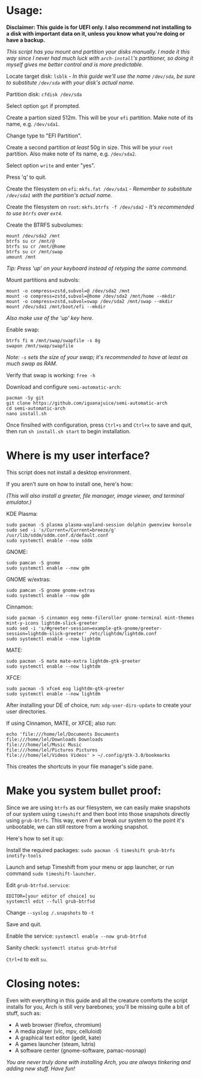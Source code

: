 # Usage:

**Disclaimer: This guide is for UEFI only. I also recommend not installing to a disk with important data on it, unless you know what you're doing or have a backup.**

*This script has you mount and partition your disks manually. I made it this way since I never had much luck with `arch-install`'s partitioner, so doing it myself gives me better control and is more predictable.*

Locate target disk: `lsblk` *- In this guide we'll use the name `/dev/sda`, be sure to substitute `/dev/sda` with your disk's actual name.*

Partition disk: `cfdisk /dev/sda`

Select option `gpt` if prompted.

Create a partion sized 512m. This will be your `efi` partition. Make note of its name, e.g. `/dev/sda1`.

Change type to "EFI Partition".

Create a second partition *at least* 50g in size. This will be your `root` partition. Also make note of its name, e.g. `/dev/sda2`.

Select option `write` and enter "yes".

Press 'q' to quit.

Create the filesystem on `efi`: `mkfs.fat /dev/sda1` *- Remember to substitute `/dev/sda1` with the partition's actual name.*

Create the filesystem on `root`: `mkfs.btrfs -f /dev/sda2` *- It's recommended to use `btrfs` over `ext4`.*

Create the BTRFS subvolumes:
```
mount /dev/sda2 /mnt
btrfs su cr /mnt/@
btrfs su cr /mnt/@home
btrfs su cr /mnt/swap
umount /mnt
```
*Tip: Press 'up' on your keyboard instead of retyping the same command.*

Mount partitions and subvols:
```
mount -o compress=zstd,subvol=@ /dev/sda2 /mnt
mount -o compress=zstd,subvol=@home /dev/sda2 /mnt/home --mkdir
mount -o compress=zstd,subvol=swap /dev/sda2 /mnt/swap --mkdir
mount /dev/sda1 /mnt/boot/efi --mkdir
```
*Also make use of the 'up' key here.*

Enable swap:
```
btrfs fi m /mnt/swap/swapfile -s 8g
swapon /mnt/swap/swapfile
```
*Note: `-s` sets the size of your swap; it's recommended to have at least as much swap as RAM.*

Verify that swap is working: `free -h`

Download and configure `semi-automatic-arch`:
```
pacman -Sy git
git clone https://github.com/iguanajuice/semi-automatic-arch
cd semi-automatic-arch
nano install.sh
```
Once finsihed with configuration, press `Ctrl+s` and `Ctrl+x` to save and quit, then run `sh install.sh start` to begin installation.

# Where is my user interface?

This script does not install a desktop environment.

If you aren't sure on how to install one, here's how:

*(This will also install a greeter, file manager, image viewer, and terminal emulator.)*

KDE Plasma:
```
sudo pacman -S plasma plasma-wayland-session dolphin gwenview konsole
sudo sed -i 's/Current=/Current=breeze/g' /usr/lib/sddm/sddm.conf.d/default.conf
sudo systemctl enable --now sddm
```
GNOME: 
```
sudo pamcan -S gnome
sudo systemctl enable --now gdm
```
GNOME w/extras: 
```
sudo pamcan -S gnome gnome-extras
sudo systemctl enable --now gdm
```
Cinnamon:
```
sudo pacman -S cinnamon eog nemo-fileroller gnome-terminal mint-themes mint-y-icons lightdm-slick-greeter
sudo sed -i 's/#greeter-session=example-gtk-gnome/greeter-session=lightdm-slick-greeter' /etc/lightdm/lightdm.conf
sudo systemctl enable --now lightdm
```
MATE:
```
sudo pacman -S mate mate-extra lightdm-gtk-greeter
sudo systemctl enable --now lightdm
```
XFCE:
```
sudo pacman -S xfce4 eog lightdm-gtk-greeter
sudo systemctl enable --now lightdm
```
After installing your DE of choice, run: `xdg-user-dirs-update` to create your user directories.

If using Cinnamon, MATE, or XFCE; also run:
```
echo 'file:///home/lel/Documents Documents
file:///home/lel/Downloads Downloads
file:///home/lel/Music Music
file:///home/lel/Pictures Pictures
file:///home/lel/Videos Videos' > ~/.config/gtk-3.0/bookmarks
```
This creates the shortcuts in your file manager's side pane.

# Make you system bullet proof:

Since we are using `btrfs` as our filesystem, we can easily make snapshots of our system using `timeshift` and then boot into those snapshots directly using `grub-btrfs`. This way, even if we break our system to the point it's unbootable, we can still restore from a working snapshot.

Here's how to set it up:

Install the required packages: `sudo pacman -S timeshift grub-btrfs inotify-tools`

Launch and setup Timeshift from your menu or app launcher, or run command `sudo timeshift-launcher`.

Edit `grub-btrfsd.service`:
```
EDITOR=[your editor of choice] su
systemctl edit --full grub-btrfsd
```
Change `--syslog /.snapshots` to `-t`

Save and quit.

Enable the service: `systemctl enable --now grub-btrfsd`

Sanity check: `systemctl status grub-btrfsd`

`Ctrl+d` to exit `su`.

# Closing notes:

Even with everything in this guide and all the creature comforts the script installs for you, Arch is still very barebones; you'll be missing quite a bit of stuff, such as:

* A web browser (firefox, chromium)
* A media player (vlc, mpv, celluloid)
* A graphical text editor (gedit, kate)
* A games launcher (steam, lutris)
* A software center (gnome-software, pamac-nosnap)

*You are never truly done with installing Arch, you are always tinkering and adding new stuff. Have fun!*
